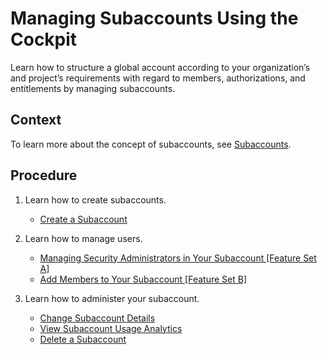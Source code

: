 <!-- loio55d0b6d8b96846b8ae93b85194df0944 -->

# Managing Subaccounts Using the Cockpit

Learn how to structure a global account according to your organization’s and project’s requirements with regard to members, authorizations, and entitlements by managing subaccounts.



## Context

To learn more about the concept of subaccounts, see [Subaccounts](../10-concepts/Account_Model_8ed4a70.md#loio8d6e3a0fa4ab43e4a421d3ed08128afa).



## Procedure

1.  Learn how to create subaccounts.

    -   [Create a Subaccount](Create_a_Subaccount_05280a1.md)

2.  Learn how to manage users.

    -   [Managing Security Administrators in Your Subaccount \[Feature Set A\]](Managing_Security_Administrators_in_Your_Subaccount_Feature_Set_A_6752c4b.md)
    -   [Add Members to Your Subaccount \[Feature Set B\]](Add_Members_to_Your_Subaccount_Feature_Set_B_1e1b7b6.md)

3.  Learn how to administer your subaccount.

    -   [Change Subaccount Details](Change_Subaccount_Details_567d4a8.md)
    -   [View Subaccount Usage Analytics](View_Subaccount_Usage_Analytics_8f4d9db.md)
    -   [Delete a Subaccount](Delete_a_Subaccount_419dc3d.md)


